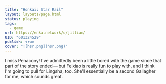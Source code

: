 ```yaml
---
title: "Honkai: Star Rail"
layout: layouts/page.html
status: playing
tags:
  - game
url: https://enka.network/u/jillian/
UID: "601324529"
publish: true
cover: "![hsr.png](hsr.png)"
---
```

I miss Penacony! I've admittedly been a little bored with the game since that part of the story ended — but Feixiao is really fun to play with, and I think I'm going to pull for Lingsha, too. She'll essentially be a second Gallagher for me, which sounds great.
